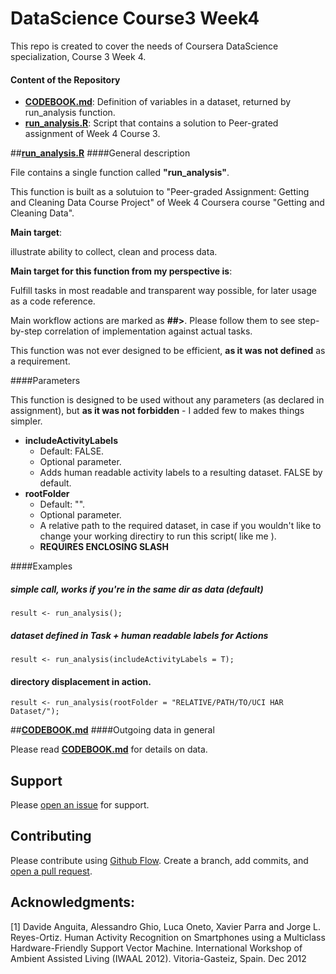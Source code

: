 # DataScience Course3 Week4
This repo is created to cover the needs of Coursera DataScience specialization, Course 3 Week 4.

#### Content of the Repository
- [**CODEBOOK.md**](https://github.com/ZingerDerGOD/DSC_C3_W4/blob/master/CODEBOOK.md): Definition of variables in a dataset, returned by run_analysis function.
- [**run_analysis.R**](https://github.com/ZingerDerGOD/DSC_C3_W4/blob/master/run_analysis.R): Script that contains a solution to Peer-grated assignment of Week 4 Course 3.

##[**run_analysis.R**](https://github.com/ZingerDerGOD/DSC_C3_W4/blob/master/run_analysis.R)
####General description

File contains a single function called **"run_analysis"**.

This function is built as a solutuion to "Peer-graded Assignment: Getting and Cleaning Data Course Project" of Week 4 Coursera course "Getting and Cleaning Data".

**Main target**: 

illustrate ability to collect, clean and process data.

**Main target for this function from my perspective is**: 

Fulfill tasks in most readable and transparent way possible, for later usage as a code reference.

Main workflow actions are marked as **##>**. Please follow them to see step-by-step correlation of implementation against actual tasks.

This function was not ever designed to be efficient, **as it was not defined** as a requirement.


####Parameters 

This function is designed to be used without any parameters (as declared in assignment), but **as it was not forbidden** - I added few to makes things simpler.

- **includeActivityLabels**
	 - Default: FALSE.
	 - Optional parameter.
	 - Adds human readable activity labels to a resulting dataset. FALSE by default.
- **rootFolder**
	 - Default: "".
	 - Optional parameter.
	 - A relative path to the required dataset, in case if you wouldn't like to change your working directiry to run this script( like me ). 
	 - **REQUIRES ENCLOSING SLASH**

####Examples
##### simple call, works if you're in the same dir as data (default)
```
result <- run_analysis(); 
```
##### dataset defined in Task + human readable labels for Actions
```
result <- run_analysis(includeActivityLabels = T); 
```
#### directory displacement in action.
```
result <- run_analysis(rootFolder = "RELATIVE/PATH/TO/UCI HAR Dataset/"); 
```

##[**CODEBOOK.md**](https://github.com/ZingerDerGOD/DSC_C3_W4/blob/master/CODEBOOK.md)
####Outgoing data in general

Please read [**CODEBOOK.md**](https://github.com/ZingerDerGOD/DSC_C3_W4/blob/master/CODEBOOK.md) for details on data.

## Support

Please [open an issue](https://github.com/ZingerDerGOD/DSC_C3_W4/issues/new) for support.

## Contributing

Please contribute using [Github Flow](https://guides.github.com/introduction/flow/). Create a branch, add commits, and [open a pull request](https://github.com/ZingerDerGOD/DSC_C3_W4/compare/).

## Acknowledgments:

[1] Davide Anguita, Alessandro Ghio, Luca Oneto, Xavier Parra and Jorge L. Reyes-Ortiz. Human Activity Recognition on Smartphones using a Multiclass Hardware-Friendly Support Vector Machine. International Workshop of Ambient Assisted Living (IWAAL 2012). Vitoria-Gasteiz, Spain. Dec 2012